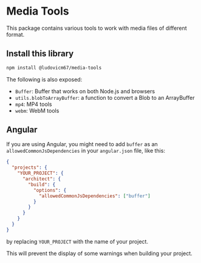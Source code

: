 # Media Tools

This package contains various tools to work with media files of different format.

## Install this library

```sh
npm install @ludovicm67/media-tools
```

The following is also exposed:

- `Buffer`: Buffer that works on both Node.js and browsers
- `utils.blobToArrayBuffer`: a function to convert a Blob to an ArrayBuffer
- `mp4`: MP4 tools
- `webm`: WebM tools

## Angular

If you are using Angular, you might need to add `buffer` as an `allowedCommonJsDependencies` in your `angular.json` file, like this:

```json
{
  "projects": {
    "YOUR_PROJECT": {
      "architect": {
        "build": {
          "options": {
            "allowedCommonJsDependencies": ["buffer"]
          }
        }
      }
    }
  }
}
```

by replacing `YOUR_PROJECT` with the name of your project.

This will prevent the display of some warnings when building your project.
